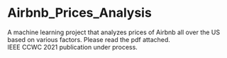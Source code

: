 # Airbnb_Prices_Analysis
A machine learning project that analyzes prices of Airbnb all over the US based on various factors. Please read the pdf attached.  
IEEE CCWC 2021 publication under process. 
